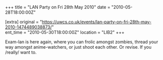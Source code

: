 +++
title = "LAN Party on Fri 28th May 2010"
date = "2010-05-28T18:00:00Z"

[extra]
original = "https://uwcs.co.uk/events/lan-party-on-fri-28th-may-2010-1474489038873/"    
ent_time = "2010-05-30T18:00:00Z"
location = "LIB2"
+++

Exam-lan is here again, where you can frolic amongst zombies, thread your way amongst anime-watchers, or just shoot each other. Or revise. If you /really/ want to.

